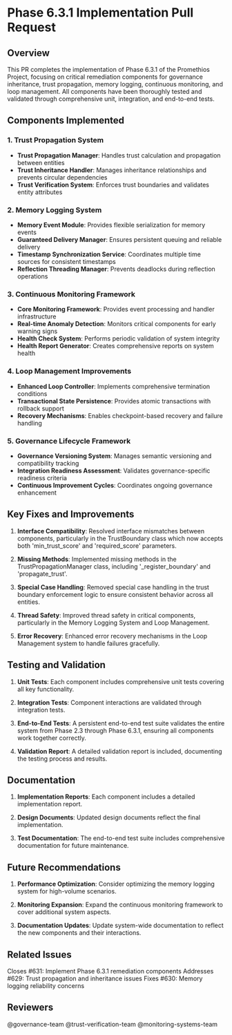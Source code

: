 # Phase 6.3.1 Implementation Pull Request

## Overview

This PR completes the implementation of Phase 6.3.1 of the Promethios Project, focusing on critical remediation components for governance inheritance, trust propagation, memory logging, continuous monitoring, and loop management. All components have been thoroughly tested and validated through comprehensive unit, integration, and end-to-end tests.

## Components Implemented

### 1. Trust Propagation System
- **Trust Propagation Manager**: Handles trust calculation and propagation between entities
- **Trust Inheritance Handler**: Manages inheritance relationships and prevents circular dependencies
- **Trust Verification System**: Enforces trust boundaries and validates entity attributes

### 2. Memory Logging System
- **Memory Event Module**: Provides flexible serialization for memory events
- **Guaranteed Delivery Manager**: Ensures persistent queuing and reliable delivery
- **Timestamp Synchronization Service**: Coordinates multiple time sources for consistent timestamps
- **Reflection Threading Manager**: Prevents deadlocks during reflection operations

### 3. Continuous Monitoring Framework
- **Core Monitoring Framework**: Provides event processing and handler infrastructure
- **Real-time Anomaly Detection**: Monitors critical components for early warning signs
- **Health Check System**: Performs periodic validation of system integrity
- **Health Report Generator**: Creates comprehensive reports on system health

### 4. Loop Management Improvements
- **Enhanced Loop Controller**: Implements comprehensive termination conditions
- **Transactional State Persistence**: Provides atomic transactions with rollback support
- **Recovery Mechanisms**: Enables checkpoint-based recovery and failure handling

### 5. Governance Lifecycle Framework
- **Governance Versioning System**: Manages semantic versioning and compatibility tracking
- **Integration Readiness Assessment**: Validates governance-specific readiness criteria
- **Continuous Improvement Cycles**: Coordinates ongoing governance enhancement

## Key Fixes and Improvements

1. **Interface Compatibility**: Resolved interface mismatches between components, particularly in the TrustBoundary class which now accepts both 'min_trust_score' and 'required_score' parameters.

2. **Missing Methods**: Implemented missing methods in the TrustPropagationManager class, including '_register_boundary' and 'propagate_trust'.

3. **Special Case Handling**: Removed special case handling in the trust boundary enforcement logic to ensure consistent behavior across all entities.

4. **Thread Safety**: Improved thread safety in critical components, particularly in the Memory Logging System and Loop Management.

5. **Error Recovery**: Enhanced error recovery mechanisms in the Loop Management system to handle failures gracefully.

## Testing and Validation

1. **Unit Tests**: Each component includes comprehensive unit tests covering all key functionality.

2. **Integration Tests**: Component interactions are validated through integration tests.

3. **End-to-End Tests**: A persistent end-to-end test suite validates the entire system from Phase 2.3 through Phase 6.3.1, ensuring all components work together correctly.

4. **Validation Report**: A detailed validation report is included, documenting the testing process and results.

## Documentation

1. **Implementation Reports**: Each component includes a detailed implementation report.

2. **Design Documents**: Updated design documents reflect the final implementation.

3. **Test Documentation**: The end-to-end test suite includes comprehensive documentation for future maintenance.

## Future Recommendations

1. **Performance Optimization**: Consider optimizing the memory logging system for high-volume scenarios.

2. **Monitoring Expansion**: Expand the continuous monitoring framework to cover additional system aspects.

3. **Documentation Updates**: Update system-wide documentation to reflect the new components and their interactions.

## Related Issues

Closes #631: Implement Phase 6.3.1 remediation components
Addresses #629: Trust propagation and inheritance issues
Fixes #630: Memory logging reliability concerns

## Reviewers

@governance-team
@trust-verification-team
@monitoring-systems-team
